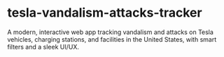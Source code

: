 # tesla-vandalism-attacks-tracker
A modern, interactive web app tracking vandalism and attacks on Tesla vehicles, charging stations, and facilities in the United States, with smart filters and a sleek UI/UX.
 
